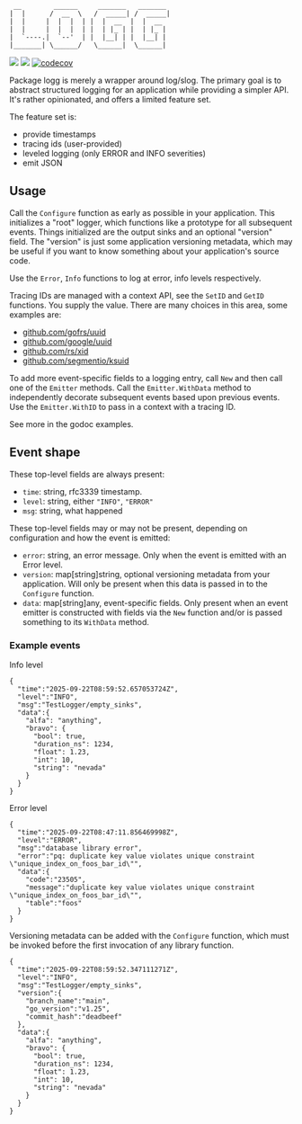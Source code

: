 ```
 __        ______     _______   _______
|  |      /  __  \   /  _____| /  _____|
|  |     |  |  |  | |  |  __  |  |  __
|  |     |  |  |  | |  | |_ | |  | |_ |
|  `----.|  `--'  | |  |__| | |  |__| |
|_______| \______/   \______|  \______|
```

[![](https://github.com/rafaelespinoza/logg/workflows/build/badge.svg)](https://github.com/rafaelespinoza/logg/actions)
[![](https://pkg.go.dev/badge/github.com/rafaelespinoza/logg)](https://pkg.go.dev/github.com/rafaelespinoza/logg)
[![codecov](https://codecov.io/gh/rafaelespinoza/logg/branch/main/graph/badge.svg?token=GFUSTO55PY)](https://codecov.io/gh/rafaelespinoza/logg)

Package logg is merely a wrapper around log/slog. The primary goal
is to abstract structured logging for an application while providing a simpler
API. It's rather opinionated, and offers a limited feature set.

The feature set is:

- provide timestamps
- tracing ids (user-provided)
- leveled logging (only ERROR and INFO severities)
- emit JSON

## Usage

Call the `Configure` function as early as possible in your application. This
initializes a "root" logger, which functions like a prototype for all subsequent
events. Things initialized are the output sinks and an optional "version" field.
The "version" is just some application versioning metadata, which may be useful
if you want to know something about your application's source code.

Use the `Error`, `Info` functions to log at error, info levels respectively.

Tracing IDs are managed with a context API, see the `SetID` and `GetID`
functions. You supply the value. There are many choices in this area, some
examples are:

- [github.com/gofrs/uuid](https://github.com/gofrs/uuid)
- [github.com/google/uuid](https://github.com/google/uuid)
- [github.com/rs/xid](https://github.com/rs/xid)
- [github.com/segmentio/ksuid](https://github.com/segmentio/ksuid)

To add more event-specific fields to a logging entry, call `New` and then call
one of the `Emitter` methods. Call the `Emitter.WithData` method to
independently decorate subsequent events based upon previous events. Use the
`Emitter.WithID` to pass in a context with a tracing ID.

See more in the godoc examples.

## Event shape

These top-level fields are always present:

- `time`: string, rfc3339 timestamp.
- `level`: string, either `"INFO"`, `"ERROR"`
- `msg`: string, what happened

These top-level fields may or may not be present, depending on configuration and
how the event is emitted:
- `error`: string, an error message. Only when the event is emitted with an
  Error level.
- `version`: map[string]string, optional versioning metadata from your
  application. Will only be present when this data is passed in to the
  `Configure` function.
- `data`: map[string]any, event-specific fields. Only present when an
  event emitter is constructed with fields via the `New` function and/or is
  passed something to its `WithData` method.

### Example events

Info level
```
{
  "time":"2025-09-22T08:59:52.657053724Z",
  "level":"INFO",
  "msg":"TestLogger/empty_sinks",
  "data":{
    "alfa": "anything",
    "bravo": {
      "bool": true,
      "duration_ns": 1234,
      "float": 1.23,
      "int": 10,
      "string": "nevada"
    }
  }
}
```

Error level
```
{
  "time":"2025-09-22T08:47:11.856469998Z",
  "level":"ERROR",
  "msg":"database library error",
  "error":"pq: duplicate key value violates unique constraint \"unique_index_on_foos_bar_id\"",
  "data":{
    "code":"23505",
    "message":"duplicate key value violates unique constraint \"unique_index_on_foos_bar_id\"",
    "table":"foos"
  }
}
```

Versioning metadata can be added with the `Configure` function, which must be
invoked before the first invocation of any library function.

```
{
  "time":"2025-09-22T08:59:52.347111271Z",
  "level":"INFO",
  "msg":"TestLogger/empty_sinks",
  "version":{
    "branch_name":"main",
    "go_version":"v1.25",
    "commit_hash":"deadbeef"
  },
  "data":{
    "alfa": "anything",
    "bravo": {
      "bool": true,
      "duration_ns": 1234,
      "float": 1.23,
      "int": 10,
      "string": "nevada"
    }
  }
}
```
